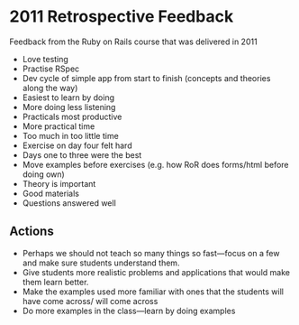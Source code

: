 # 2011 Retrospective Feedback

Feedback from the Ruby on Rails course that was delivered in 2011

* Love testing
* Practise RSpec
* Dev cycle of simple app from start to finish (concepts and theories along the way)
* Easiest to learn by doing
* More doing less listening
* Practicals most productive
* More practical time
* Too much in too little time
* Exercise on day four felt hard
* Days one to three were the best
* Move examples before exercises (e.g. how RoR does forms/html before doing own)
* Theory is important
* Good materials
* Questions answered well

## Actions

* Perhaps we should not teach so many things so fast—focus on a few and make sure students understand them.
* Give students more realistic problems and applications that would make them learn better.
* Make the examples used more familiar with ones that the students will have come across/ will come across
* Do more examples in the class—learn by doing examples
